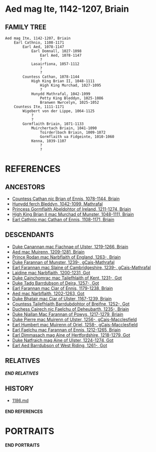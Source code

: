 # Aed mag Ite, 1142-1207, Briain

## FAMILY TREE

```
Aed mag Ite, 1142-1207, Briain
    Earl Cathnio, 1108-1171
        Earl Aed, 1078-1147
            Earl Domnall, 1027-1098
                Earl Aed, 1078-1147
                ?
            Lasairfiona, 1057-1112
                ?
                ?
        Countess Cathan, 1078-1144
            High King Brian II, 1048-1111
                High King Murchad, 1027-1095
                ?
            Hunydd Mathrafal, 1042-1099
                Petty King Bleddyn, 1025-1086
                Branwen Nwrcelyn, 1025-1052
    Countess Ite, 1111-1171
        Wigebert von der Lippe, 1064-1125
            ?
            ?
        Gormflaith Briain, 1071-1133
            Muirchertach Briain, 1041-1090
                Toirderlbach Briain, 1009-1072
                Gormflaith ua Fidgeinte, 1010-1060
            Kenna, 1039-1107
                ?
                ?
```

# REFERENCES

## ANCESTORS
* [Countess Cathan nic Brian of Ennis, 1078-1144, Briain](cathan_nic_brian_1078.md)
* [Hunydd ferch Bleddyn, 1042-1099, Mathrafal](hunydd_ferch_bleddyn_1042.md)
* [Princess Gormflaith Abeldohtor of Ireland, 1211-1274, Briain](gormflaith_abeldohtor_1211.md)
* [High King Brian II mac Murchad of Munster, 1048-1111, Briain](brian_ii_mac_murchad_1048.md)
* [Earl Cathnio mac Cathan of Ennis, 1108-1171, Briain](cathnio_mac_cathan_1108.md)

## DESCENDANTS
* [Duke Canannan mac Fiachnae of Ulster, 1219-1266, Briain](canannan_mac_fiachnae_1219.md)
* [Aed mac Muirenn, 1209-1281, Briain](aed_mac_muirenn_1209.md)
* [Prince Rodan mac Narbflaith of England, 1263-, Briain](rodan_mac_narbflaith_1263.md)
* [Duke Farannan of Munster, 1239-, gCais-Mathrafal](farannan_1239.md)
* [Earl Farannan mac Slaine of Cambridgeshire, 1239-, gCais-Mathrafal](farannan_mac_slaine_1239.md)
* [Laidine mac Narbflaith, 1200-1231, Got](laidine_mac_narbflaith_1200.md)
* [Duke Cainchomrac mac Tailefhlaith of Kent, 1231-, Got](cainchomrac_tailefhlaith_1231.md)
* [Duke Tadg Barrdubson of Deira, 1257-, Got](tadg_barrdubson_1257.md)
* [Earl Farannan mac Ciar of Ennis, 1179-1238, Briain](farannan_mac_ciar_1179.md)
* [Aed mac Narbflaith, 1202-1263, Got](aed_mac_narbflaith_1202.md)
* [Duke Bhatair mac Ciar of Ulster, 1167-1239, Briain](bhatair_mac_ciar_1167.md)
* [Countess Tailefhlaith Barrdubdohtor of Breifne, 1252-, Got](tailefhlaith_barrdubdohtor_1252.md)
* [Duchess Cairech nic Faelchu of Deheubarth, 1235-, Briain](cairech_nic_faelchu_1235.md)
* [Duke Niallan Mac Farannan of Powys, 1217-1279, Briain](niallan_mac_farannan_1217.md)
* [Duke Pierre mac Muirenn of Ulster, 1256-, gCais-Macclesfield](pierre_mac_muirenn_1256.md)
* [Earl Humbert mac Muirenn of Oriel, 1258-, gCais-Macclesfield](humbert_mac_muirenn_1258.md)
* [Earl Faelchu mac Farannan of Ennis, 1212-1265, Briain](faelchu_mac_farannan_1212.md)
* [Earl Dimmasach mag Aine of Hertfordshire, 1218-1279, Got](dimmasach_mag_aine_1218.md)
* [Duke Natfraich mag Aine of Ulster, 1224-1274, Got](natfraich_mag_aine_1224.md)
* [Earl Aed Barrdubson of West Riding, 1261-, Got](aed_barrdubson_1261.md)

## RELATIVES

##### END RELATIVES 
## HISTORY
* [1186.md](../h/1186.md)

#### END REFERENCES

# PORTRAITS

#### END PORTRAITS

